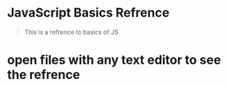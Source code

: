 # JavaScript Basics Refrence
> This is a refrence to basics of JS
# open files with any text editor to see the refrence
